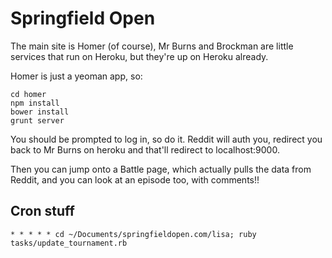 # Springfield Open

The main site is Homer (of course), Mr Burns and Brockman are little services that run on Heroku, but they're up on Heroku already.

Homer is just a yeoman app, so:

    cd homer
    npm install
    bower install
    grunt server

You should be prompted to log in, so do it. Reddit will auth you, redirect you back to Mr Burns on heroku and that'll redirect to localhost:9000.

Then you can jump onto a Battle page, which actually pulls the data from Reddit, and you can look at an episode too, with comments!!

## Cron stuff

```
* * * * * cd ~/Documents/springfieldopen.com/lisa; ruby tasks/update_tournament.rb
```
